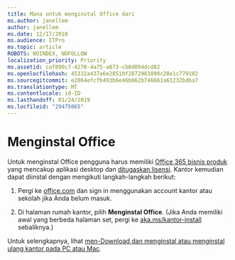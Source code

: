 ```yaml
---
title: Mana untuk menginstal Office dari
ms.author: janellem
author: janellem
ms.date: 12/17/2018
ms.audience: ITPro
ms.topic: article
ROBOTS: NOINDEX, NOFOLLOW
localization_priority: Priority
ms.assetid: caf090c7-4270-4a75-a873-cb8d094dcd82
ms.openlocfilehash: 45332a437a6e28510f2872983890c28e1c779102
ms.sourcegitcommit: e2864efcfb493b6e46b662b746661a61232bdba7
ms.translationtype: MT
ms.contentlocale: id-ID
ms.lasthandoff: 01/24/2019
ms.locfileid: "29475065"
---
```

# <a name="install-office"></a>Menginstal Office

Untuk menginstal Office pengguna harus memiliki [Office 365 bisnis produk](https://support.office.com/article/f8ab5e25-bf3f-4a47-b264-174b1ee925fd.aspx) yang mencakup aplikasi desktop dan [ditugaskan lisensi](https://docs.microsoft.com/office365/admin/subscriptions-and-billing/assign-licenses-to-users). Kantor kemudian dapat diinstal dengan mengikuti langkah-langkah berikut:
  
1. Pergi ke [office.com](https://www.office.com) dan sign in menggunakan account kantor atau sekolah jika Anda belum masuk. 
    
2. Di halaman rumah kantor, pilih **Menginstal Office**. (Jika Anda memiliki awal yang berbeda halaman set, pergi ke [aka.ms/kantor-install](https://aka.ms/office-install) sebaliknya.) 
    
Untuk selengkapnya, lihat [men-Download dan menginstal atau menginstal ulang kantor pada PC atau Mac](https://support.office.com/article/4414eaaf-0478-48be-9c42-23adc4716658.aspx).
  

